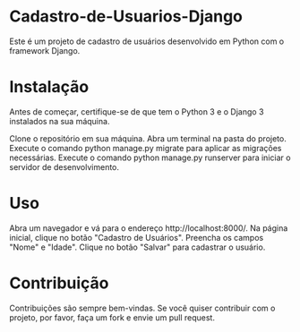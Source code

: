 # Cadastro-de-Usuarios-Django

Este é um projeto de cadastro de usuários desenvolvido em Python com o framework Django.

# Instalação
Antes de começar, certifique-se de que tem o Python 3 e o Django 3 instalados na sua máquina.

Clone o repositório em sua máquina.
Abra um terminal na pasta do projeto.
Execute o comando python manage.py migrate para aplicar as migrações necessárias.
Execute o comando python manage.py runserver para iniciar o servidor de desenvolvimento.

# Uso
Abra um navegador e vá para o endereço http://localhost:8000/.
Na página inicial, clique no botão "Cadastro de Usuários".
Preencha os campos "Nome" e "Idade".
Clique no botão "Salvar" para cadastrar o usuário.

# Contribuição
Contribuições são sempre bem-vindas. Se você quiser contribuir com o projeto, por favor, faça um fork e envie um pull request.
